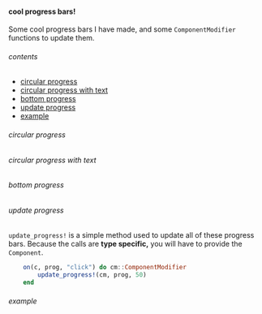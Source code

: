 #### cool progress bars!
Some cool progress bars I have made, and some `ComponentModifier` functions to update them.
###### contents
- [circular progress](#circular-progress)
- [circular progress with text](#circular-progress-with-text)
- [bottom progress](#bottom-progress)
- [update progress](#update-progress)
- [example](#example)
###### circular progress

###### circular progress with text

###### bottom progress

###### update progress
`update_progress!` is a simple method used to update all of these progress bars. Because the calls are **type specific,** you will have to provide the `Component`.
```julia
    on(c, prog, "click") do cm::ComponentModifier
        update_progress!(cm, prog, 50)
    end
```
###### example
